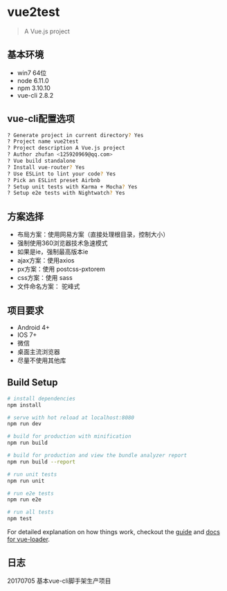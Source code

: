 # vue2test

> A Vue.js project

## 基本环境
* win7 64位
* node 6.11.0
* npm 3.10.10
* vue-cli 2.8.2

## vue-cli配置选项
```bash
? Generate project in current directory? Yes
? Project name vue2test
? Project description A Vue.js project
? Author zhufan <125920969@qq.com>
? Vue build standalone
? Install vue-router? Yes
? Use ESLint to lint your code? Yes
? Pick an ESLint preset Airbnb
? Setup unit tests with Karma + Mocha? Yes
? Setup e2e tests with Nightwatch? Yes
```

## 方案选择
* 布局方案：使用网易方案（直接处理根目录，控制大小）
* 强制使用360浏览器技术急速模式
* 如果是ie，强制最高版本ie
* ajax方案：使用axios
* px方案：使用 postcss-pxtorem
* css方案：使用 sass
* 文件命名方案： 驼峰式

## 项目要求
* Android 4+
* IOS 7+
* 微信
* 桌面主流浏览器
* 尽量不使用其他库

## Build Setup

``` bash
# install dependencies
npm install

# serve with hot reload at localhost:8080
npm run dev

# build for production with minification
npm run build

# build for production and view the bundle analyzer report
npm run build --report

# run unit tests
npm run unit

# run e2e tests
npm run e2e

# run all tests
npm test
```

For detailed explanation on how things work, checkout the [guide](http://vuejs-templates.github.io/webpack/) and [docs for vue-loader](http://vuejs.github.io/vue-loader).

## 日志
20170705 基本vue-cli脚手架生产项目
